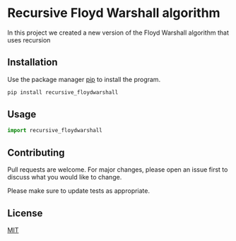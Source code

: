 # Recursive Floyd Warshall algorithm

In this project we created a new version of the Floyd Warshall algorithm that uses recursion

## Installation

Use the package manager [pip](https://pip.pypa.io/en/stable/) to install the program.

```bash
pip install recursive_floydwarshall
```

## Usage

```python
import recursive_floydwarshall


```

## Contributing

Pull requests are welcome. For major changes, please open an issue first
to discuss what you would like to change.

Please make sure to update tests as appropriate.

## License

[MIT](https://choosealicense.com/licenses/mit/)